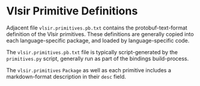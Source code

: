
# Vlsir Primitive Definitions 

Adjacent file `vlsir.primitives.pb.txt` contains the protobuf-text-format definition of the Vlsir primitives. 
These definitions are generally copied into each language-specific package, and loaded by language-specific code. 

The `vlsir.primitives.pb.txt` file is typically script-generated by the `primitives.py` script, 
generally run as part of the bindings build-process. 

The `vlsir.primitives` `Package` as well as each primitive includes a markdown-format description in their `desc` field. 
